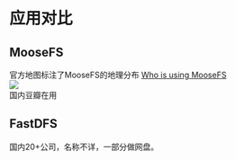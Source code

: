 # 应用对比 #

## MooseFS 
官方地图标注了MooseFS的地理分布
[Who is using MooseFS](http://www.moosefs.org/who-is-using-moosefs.html)   
![](https://github.com/watanuoli/OpenSource-13-10/blob/master/homework/Who%20is%20using%20MooseFS.png)  
国内豆瓣在用

## FastDFS ##
国内20+公司，名称不详，一部分做网盘。
